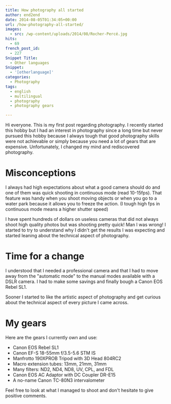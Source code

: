 ```yaml
---
title: How photography all started
author: end2end
date: 2014-08-05T01:34:05+00:00
url: /how-photography-all-started/
images:
  - src: /wp-content/uploads/2014/08/Rocher-Percé.jpg
hits:
  - 69
french_post_id:
  - 227
Snippet Title:
  - Other languages
Snippet:
  - '[otherlanguage]'
categories:
  - Photography
tags:
  - english
  - multilingual
  - photography
  - photography gears

---
```

Hi everyone. This is my first post regarding photography. I recently started this hobby but I had an interest in photography since a long time but never pursued this hobby because I always tough that good photography skills were not achievable or simply because you need a lot of gears that are expensive. Unfortunately, I changed my mind and rediscovered photography.  

<h1 id="firstHeading" lang="en">
  Misconceptions
</h1>

I always had high expectations about what a good camera should do and one of them was quick shooting in continuous mode (read 10-15fps). That feature was handy when you shoot moving objects or when you go to a water park because it allows you to freeze the action. (I tough high fps in continuous mode means a higher shutter speed)

I have spent hundreds of dollars on useless cameras that did not always shoot high quality photos but was shooting pretty quick! Man I was wrong! I started to try to understand why I didn't get the results I was expecting and started leaning about the technical aspect of photography.

# Time for a change

I understood that I needed a professional camera and that I had to move away from the "automatic mode" to the manual modes available with a DSLR camera.  I had to make some savings and finally bough a Canon EOS Rebel SL1.

Sooner I started to like the artistic aspect of photography and get curious about the technical aspect of every picture I came across.

# My gears

Here are the gears I currently own and use:  
* Canon EOS Rebel SL1  
* Canon EF-S 18-55mm f/3.5-5.6 STM IS  
* Manfrotto  190XPROB Tripod with 3D Head 804RC2  
* Macro extension tubes: 13mm, 21mm, 31mm  
* Many filters: ND2, ND4, ND8, UV, CPL, and FDL  
* Canon EOS AC Adaptor with DC Coupler DR-E15  
* A no-name Canon TC-80N3 intervalometer

Feel free to look at what I managed to shoot and don't hesitate to give positive comments.